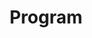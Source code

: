 ---
layout: default
title: Program
permalink: /program/program
sectiontitle: Program
published: true
---